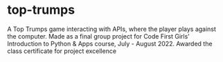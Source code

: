 # top-trumps
A Top Trumps game interacting with APIs, where the player plays against the computer. 
Made as a final group project for Code First Girls' Introduction to Python & Apps course, July - August 2022.
Awarded the class certificate for project excellence

